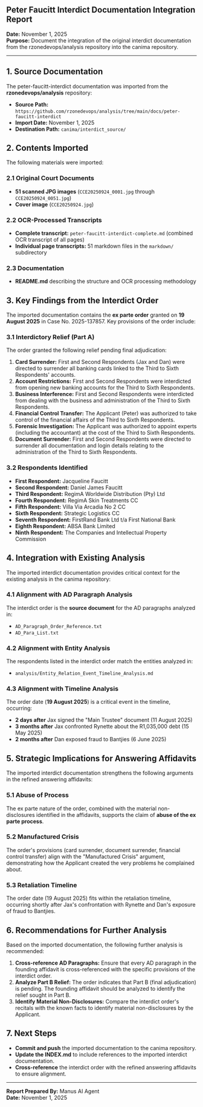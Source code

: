 ## Peter Faucitt Interdict Documentation Integration Report

**Date:** November 1, 2025  
**Purpose:** Document the integration of the original interdict documentation from the rzonedevops/analysis repository into the canima repository.

---

## 1. Source Documentation

The peter-faucitt-interdict documentation was imported from the **rzonedevops/analysis** repository:

- **Source Path:** `https://github.com/rzonedevops/analysis/tree/main/docs/peter-faucitt-interdict`
- **Import Date:** November 1, 2025
- **Destination Path:** `canima/interdict_source/`

## 2. Contents Imported

The following materials were imported:

### 2.1 Original Court Documents
- **51 scanned JPG images** (`CCE20250924_0001.jpg` through `CCE20250924_0051.jpg`)
- **Cover image** (`CCE20250924.jpg`)

### 2.2 OCR-Processed Transcripts
- **Complete transcript:** `peter-faucitt-interdict-complete.md` (combined OCR transcript of all pages)
- **Individual page transcripts:** 51 markdown files in the `markdown/` subdirectory

### 2.3 Documentation
- **README.md** describing the structure and OCR processing methodology

## 3. Key Findings from the Interdict Order

The imported documentation contains the **ex parte order** granted on **19 August 2025** in Case No. 2025-137857. Key provisions of the order include:

### 3.1 Interdictory Relief (Part A)
The order granted the following relief pending final adjudication:

1. **Card Surrender:** First and Second Respondents (Jax and Dan) were directed to surrender all banking cards linked to the Third to Sixth Respondents' accounts.
2. **Account Restrictions:** First and Second Respondents were interdicted from opening new banking accounts for the Third to Sixth Respondents.
3. **Business Interference:** First and Second Respondents were interdicted from dealing with the business and administration of the Third to Sixth Respondents.
4. **Financial Control Transfer:** The Applicant (Peter) was authorized to take control of the financial affairs of the Third to Sixth Respondents.
5. **Forensic Investigation:** The Applicant was authorized to appoint experts (including the accountant) at the cost of the Third to Sixth Respondents.
6. **Document Surrender:** First and Second Respondents were directed to surrender all documentation and login details relating to the administration of the Third to Sixth Respondents.

### 3.2 Respondents Identified
- **First Respondent:** Jacqueline Faucitt
- **Second Respondent:** Daniel James Faucitt
- **Third Respondent:** RegimA Worldwide Distribution (Pty) Ltd
- **Fourth Respondent:** RegimA Skin Treatments CC
- **Fifth Respondent:** Villa Via Arcadia No 2 CC
- **Sixth Respondent:** Strategic Logistics CC
- **Seventh Respondent:** FirstRand Bank Ltd t/a First National Bank
- **Eighth Respondent:** ABSA Bank Limited
- **Ninth Respondent:** The Companies and Intellectual Property Commission

## 4. Integration with Existing Analysis

The imported interdict documentation provides critical context for the existing analysis in the canima repository:

### 4.1 Alignment with AD Paragraph Analysis
The interdict order is the **source document** for the AD paragraphs analyzed in:
- `AD_Paragraph_Order_Reference.txt`
- `AD_Para_List.txt`

### 4.2 Alignment with Entity Analysis
The respondents listed in the interdict order match the entities analyzed in:
- `analysis/Entity_Relation_Event_Timeline_Analysis.md`

### 4.3 Alignment with Timeline Analysis
The order date (**19 August 2025**) is a critical event in the timeline, occurring:
- **2 days after** Jax signed the "Main Trustee" document (11 August 2025)
- **3 months after** Jax confronted Rynette about the R1,035,000 debt (15 May 2025)
- **2 months after** Dan exposed fraud to Bantjies (6 June 2025)

## 5. Strategic Implications for Answering Affidavits

The imported interdict documentation strengthens the following arguments in the refined answering affidavits:

### 5.1 Abuse of Process
The ex parte nature of the order, combined with the material non-disclosures identified in the affidavits, supports the claim of **abuse of the ex parte process**.

### 5.2 Manufactured Crisis
The order's provisions (card surrender, document surrender, financial control transfer) align with the "Manufactured Crisis" argument, demonstrating how the Applicant created the very problems he complained about.

### 5.3 Retaliation Timeline
The order date (19 August 2025) fits within the retaliation timeline, occurring shortly after Jax's confrontation with Rynette and Dan's exposure of fraud to Bantjies.

## 6. Recommendations for Further Analysis

Based on the imported documentation, the following further analysis is recommended:

1. **Cross-reference AD Paragraphs:** Ensure that every AD paragraph in the founding affidavit is cross-referenced with the specific provisions of the interdict order.
2. **Analyze Part B Relief:** The order indicates that Part B (final adjudication) is pending. The founding affidavit should be analyzed to identify the relief sought in Part B.
3. **Identify Material Non-Disclosures:** Compare the interdict order's recitals with the known facts to identify material non-disclosures by the Applicant.

## 7. Next Steps

- **Commit and push** the imported documentation to the canima repository.
- **Update the INDEX.md** to include references to the imported interdict documentation.
- **Cross-reference** the interdict order with the refined answering affidavits to ensure alignment.

---

**Report Prepared By:** Manus AI Agent  
**Date:** November 1, 2025
